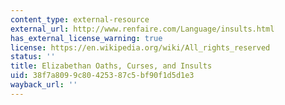 ```yaml
---
content_type: external-resource
external_url: http://www.renfaire.com/Language/insults.html
has_external_license_warning: true
license: https://en.wikipedia.org/wiki/All_rights_reserved
status: ''
title: Elizabethan Oaths, Curses, and Insults
uid: 38f7a809-9c80-4253-87c5-bf90f1d5d1e3
wayback_url: ''
---
```

